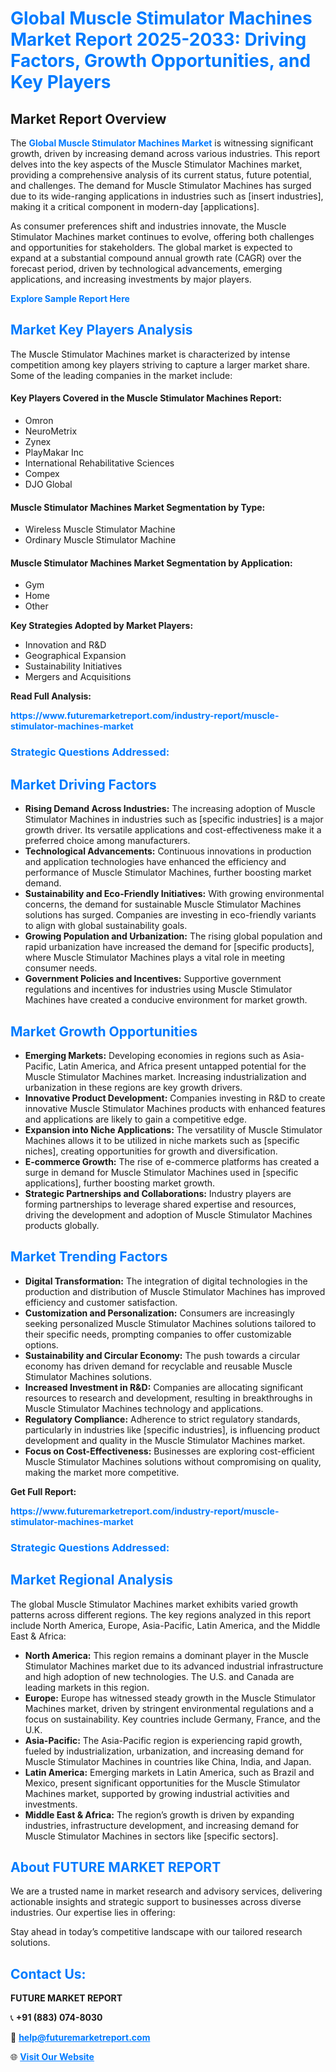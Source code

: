 <h1 style="color: #007BFF;">Global Muscle Stimulator Machines Market Report 2025-2033: Driving Factors, Growth Opportunities, and Key Players</h1>

<section id="overview">
<h2>Market Report Overview</h2>
<p>The <a href="https://www.futuremarketreport.com/industry-report/muscle-stimulator-machines-market" style="color: #007BFF; text-decoration: none;"><strong>Global Muscle Stimulator Machines Market</strong></a> is witnessing significant growth, driven by increasing demand across various industries. This report delves into the key aspects of the Muscle Stimulator Machines market, providing a comprehensive analysis of its current status, future potential, and challenges. The demand for Muscle Stimulator Machines has surged due to its wide-ranging applications in industries such as [insert industries], making it a critical component in modern-day [applications].</p>
<p>As consumer preferences shift and industries innovate, the Muscle Stimulator Machines market continues to evolve, offering both challenges and opportunities for stakeholders. The global market is expected to expand at a substantial compound annual growth rate (CAGR) over the forecast period, driven by technological advancements, emerging applications, and increasing investments by major players.</p>
</section>

<section id="overview">
<p><a href="https://www.futuremarketreport.com/request-sample/reportId=78014" style="color: #007BFF; text-decoration: none;"><strong>Explore Sample Report Here</strong></a></p>
</section>

<section id="key-players">
<h2 style="color: #007BFF;">Market Key Players Analysis</h2>
<p>The Muscle Stimulator Machines market is characterized by intense competition among key players striving to capture a larger market share. Some of the leading companies in the market include:</p>
<h4>Key Players Covered in the Muscle Stimulator Machines Report:</h4>
<ul><li>Omron</li><li>NeuroMetrix</li><li>Zynex</li><li>PlayMakar Inc</li><li>International Rehabilitative Sciences</li><li>Compex</li><li>DJO Global</li></ul>
<h4>Muscle Stimulator Machines Market Segmentation by Type:</h4>
<ul><li>Wireless Muscle Stimulator Machine</li><li>Ordinary Muscle Stimulator Machine</li></ul>

<h4>Muscle Stimulator Machines Market Segmentation by Application:</h4>
<ul><li>Gym</li><li>Home</li><li>Other</li></ul>
<p><strong>Key Strategies Adopted by Market Players:</strong></p>
<ul>
<li>Innovation and R&D</li>
<li>Geographical Expansion</li>
<li>Sustainability Initiatives</li>
<li>Mergers and Acquisitions</li>
</ul>
</section>

<section>
<p><strong>Read Full Analysis: </strong></p><a href="https://www.futuremarketreport.com/industry-report/muscle-stimulator-machines-market" style="color: #007BFF; text-decoration: none;"><strong>https://www.futuremarketreport.com/industry-report/muscle-stimulator-machines-market</strong></a>
<h3 style="color: #007BFF;">Strategic Questions Addressed:</h3>
</section>

<section id="driving-factors">
<h2 style="color: #007BFF;">Market Driving Factors</h2>
<ul>
<li><strong>Rising Demand Across Industries:</strong> The increasing adoption of Muscle Stimulator Machines in industries such as [specific industries] is a major growth driver. Its versatile applications and cost-effectiveness make it a preferred choice among manufacturers.</li>
<li><strong>Technological Advancements:</strong> Continuous innovations in production and application technologies have enhanced the efficiency and performance of Muscle Stimulator Machines, further boosting market demand.</li>
<li><strong>Sustainability and Eco-Friendly Initiatives:</strong> With growing environmental concerns, the demand for sustainable Muscle Stimulator Machines solutions has surged. Companies are investing in eco-friendly variants to align with global sustainability goals.</li>
<li><strong>Growing Population and Urbanization:</strong> The rising global population and rapid urbanization have increased the demand for [specific products], where Muscle Stimulator Machines plays a vital role in meeting consumer needs.</li>
<li><strong>Government Policies and Incentives:</strong> Supportive government regulations and incentives for industries using Muscle Stimulator Machines have created a conducive environment for market growth.</li>
</ul>
</section>

<section id="growth-opportunities">
<h2 style="color: #007BFF;">Market Growth Opportunities</h2>
<ul>
<li><strong>Emerging Markets:</strong> Developing economies in regions such as Asia-Pacific, Latin America, and Africa present untapped potential for the Muscle Stimulator Machines market. Increasing industrialization and urbanization in these regions are key growth drivers.</li>
<li><strong>Innovative Product Development:</strong> Companies investing in R&D to create innovative Muscle Stimulator Machines products with enhanced features and applications are likely to gain a competitive edge.</li>
<li><strong>Expansion into Niche Applications:</strong> The versatility of Muscle Stimulator Machines allows it to be utilized in niche markets such as [specific niches], creating opportunities for growth and diversification.</li>
<li><strong>E-commerce Growth:</strong> The rise of e-commerce platforms has created a surge in demand for Muscle Stimulator Machines used in [specific applications], further boosting market growth.</li>
<li><strong>Strategic Partnerships and Collaborations:</strong> Industry players are forming partnerships to leverage shared expertise and resources, driving the development and adoption of Muscle Stimulator Machines products globally.</li>
</ul>
</section>

<section id="trending-factors">
<h2 style="color: #007BFF;">Market Trending Factors</h2>
<ul>
<li><strong>Digital Transformation:</strong> The integration of digital technologies in the production and distribution of Muscle Stimulator Machines has improved efficiency and customer satisfaction.</li>
<li><strong>Customization and Personalization:</strong> Consumers are increasingly seeking personalized Muscle Stimulator Machines solutions tailored to their specific needs, prompting companies to offer customizable options.</li>
<li><strong>Sustainability and Circular Economy:</strong> The push towards a circular economy has driven demand for recyclable and reusable Muscle Stimulator Machines solutions.</li>
<li><strong>Increased Investment in R&D:</strong> Companies are allocating significant resources to research and development, resulting in breakthroughs in Muscle Stimulator Machines technology and applications.</li>
<li><strong>Regulatory Compliance:</strong> Adherence to strict regulatory standards, particularly in industries like [specific industries], is influencing product development and quality in the Muscle Stimulator Machines market.</li>
<li><strong>Focus on Cost-Effectiveness:</strong> Businesses are exploring cost-efficient Muscle Stimulator Machines solutions without compromising on quality, making the market more competitive.</li>
</ul>
</section>

<section>
<p><strong>Get Full Report: </strong></p><a href="https://www.futuremarketreport.com/industry-report/muscle-stimulator-machines-market" style="color: #007BFF; text-decoration: none;"><strong>https://www.futuremarketreport.com/industry-report/muscle-stimulator-machines-market</strong></a>
<h3 style="color: #007BFF;">Strategic Questions Addressed:</h3>
</section>


<section id="regional-analysis">
<h2 style="color: #007BFF;">Market Regional Analysis</h2>
<p>The global Muscle Stimulator Machines market exhibits varied growth patterns across different regions. The key regions analyzed in this report include North America, Europe, Asia-Pacific, Latin America, and the Middle East & Africa:</p>
<ul>
<li><strong>North America:</strong> This region remains a dominant player in the Muscle Stimulator Machines market due to its advanced industrial infrastructure and high adoption of new technologies. The U.S. and Canada are leading markets in this region.</li>
<li><strong>Europe:</strong> Europe has witnessed steady growth in the Muscle Stimulator Machines market, driven by stringent environmental regulations and a focus on sustainability. Key countries include Germany, France, and the U.K.</li>
<li><strong>Asia-Pacific:</strong> The Asia-Pacific region is experiencing rapid growth, fueled by industrialization, urbanization, and increasing demand for Muscle Stimulator Machines in countries like China, India, and Japan.</li>
<li><strong>Latin America:</strong> Emerging markets in Latin America, such as Brazil and Mexico, present significant opportunities for the Muscle Stimulator Machines market, supported by growing industrial activities and investments.</li>
<li><strong>Middle East & Africa:</strong> The region’s growth is driven by expanding industries, infrastructure development, and increasing demand for Muscle Stimulator Machines in sectors like [specific sectors].</li>
</ul>
</section>

<footer>
<h2 style="color: #007BFF;">About FUTURE MARKET REPORT</h2>
<p>We are a trusted name in market research and advisory services, delivering actionable insights and strategic support to businesses across diverse industries. Our expertise lies in offering:</p>

<p>Stay ahead in today’s competitive landscape with our tailored research solutions.</p>

<h2 style="color: #007BFF;">Contact Us:</h2>
<p><strong>FUTURE MARKET REPORT</strong></p>
<p>📞 <strong>+91 (883) 074-8030</strong></p>
<p>📧 <strong><a href="mailto:help@futuremarketreport.com" style="color: #007BFF;">help@futuremarketreport.com</a></strong></p>
<p>🌐 <strong><a href="https://www.futuremarketreport.com/" style="color: #007BFF;">Visit Our Website</a></strong></p>
</footer>